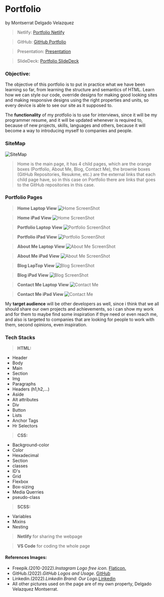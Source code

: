 # Portfolio 
by Montserrat Delgado Velazquez 

> Netlify: [Portfolio Netlify](https://timely-sorbet-2f7b60.netlify.app/)

> GitHub: [GitHub Portfolio](https://github.com/montse-velazquez/MontserratDelgado_T1A2)

> Presentation: [Presentation](https://youtu.be/J1Tre7iGTnY)

> SlideDeck: [Portfolio SlideDeck](https://www.canva.com/design/DAFRxiMIFtk/h4rIEhYfON5NZgoh8ky10Q/view?utm_content=DAFRxiMIFtk&utm_campaign=designshare&utm_medium=link2&utm_source=sharebutton)


### **Objective:**

The objective of this portfolio is to put in practice what we have been learning so far, from learning the structure and semantics of HTML. Learn how we can style our code, override designs for making good looking sites and making responsive designs using the right properties and units, so every device is able to see our site as it supposed to. 

The **functionality** of my protfolio is to use for interviews, since it will be my programmer resume, and it will be updated whenever is required to, because of new projects, skills, languages and others, because it will become a way to introducing myself to companies and people. 

### **SiteMap**
![SiteMap](images/SiteMap2.png)

> Home is the main page, it has 4 child pages, which are the orange boxes (Portfolio, About Me, Blog, Contact Me), the brownie boxes (GitHub Repositories, Resukme, etc.) are the  external links that each child page have, so in this case on Portfolio there are links that goes to the GitHub repositories in this case. 

### **Portfolio Pages**

> **Home Laptop View**
![Home ScreenShot](images/Portfolio_Laptop/Home.png)

> **Home iPad View**
![Home ScreenShot](images/PortfolioiPad/Home.png)

> **Portfolio Laptop View**
![Portfolio ScreenShot](images/Portfolio_Laptop/Portfolio.png)

> **Portfolio iPad View**
![Portfolio ScreenShot](images/PortfolioiPad/Portfolio.png)

> **About Me Laptop View**
![About Me ScreenShot](images/Portfolio_Laptop/AboutMe.png)

> **About Me iPad View**
![About Me ScreenShot](images/PortfolioiPad/AboutMe.png)

> **Blog LapTop View**
![Blog ScreenShot](images/Portfolio_Laptop/Blog.png)

> **Blog iPad View**
![Blog ScreenShot](images/PortfolioiPad/Blog.png)

> **Contact Me Laptop View**
![Contact Me](images/Portfolio_Laptop/ContactMe.png)

> **Contact Me iPad View**
![Contact Me](images/PortfolioiPad/Contact_Me.png)

My **target audience** will be other developers as well, since i think that we all should share our own projects and achievements, so i can show my work and for them to maybe find some inspiration if thye need or even reach me, and also is targeted to companies that are looking for people to work with them, second opinions, even inspiration. 

### **Tech Stacks** 
>**HTML:**
<ul>
  <li>Header</li>
  <li>Body</li>
  <li>Main</li>
  <li>Section</li>
    <li>Img</li>
  <li>Paragraphs</li>
  <li>Headers (h1,h2,...)</li>
   <li>Aside</li>
  <li>Alt attributes</li>
  <li>Div</li>
  <li>Button</li>
  <li>Lists</li>
   <li>Anchor Tags</li>
  <li>Hr Selectors</li> 
</ul>

>**CSS:**
<ul>
  <li>Background-color</li>
  <li>Color</li>
  <li>Hexadecimal</li>
  <li>Section</li>
    <li>classes</li>
  <li>ID's</li>
  <li>Grid</li>
   <li>Flexbox</li>
  <li>Box-sizing</li>
  <li>Media Querries</li>
  <li>pseudo-class</li>
</ul>

>**SCSS:**
<ul>
    <li>Variables</li>
    <li>Mixins</li>
    <li>Nesting</li>
</ul>

> **Netlify** for sharing the webpage

>**VS Code** for coding the whole page

#### **References Images:**
 - Freepik.(2010-2022)._Instagram Logo free icon._ [Flaticon.](https://www.flaticon.com/free-icon/instagram-logo_87390)
 - GitHub.(2022)._GitHub Logos and Usage._ [GitHub](https://github.com/logos)
 - Linkedin.(2022)._Linkedin Brand: Our Logo._[Linkedin](https://brand.linkedin.com/downloads)
 - All other pictures used on the page are of my own property, Delgado Velazquez Montserrat. 
